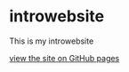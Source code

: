 # introwebsite


This is my introwebsite

[view the site on GitHub pages](https://Michael11644.github.io/introwebsite/)
